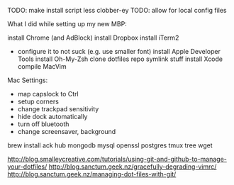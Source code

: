TODO: make install script less clobber-ey
TODO: allow for local config files


What I did while setting up my new MBP:

install Chrome (and AdBlock)
install Dropbox
install iTerm2
  - configure it to not suck (e.g. use smaller font)
install Apple Developer Tools
install Oh-My-Zsh
clone dotfiles repo
symlink stuff
install Xcode
compile MacVim


Mac Settings:
  - map capslock to Ctrl
  - setup corners
  - change trackpad sensitivity
  - hide dock automatically
  - turn off bluetooth
  - change screensaver, background


brew install 
  ack
  hub
  mongodb
  mysql
  openssl
  postgres
  tmux
  tree
  wget

http://blog.smalleycreative.com/tutorials/using-git-and-github-to-manage-your-dotfiles/
http://blog.sanctum.geek.nz/gracefully-degrading-vimrc/
http://blog.sanctum.geek.nz/managing-dot-files-with-git/
